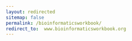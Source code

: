 ```yaml
---
layout: redirected
sitemap: false
permalink: /bioinformaticsworkbook/
redirect_to:  www.bioinformaticsworkbook.org
---
```


